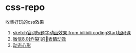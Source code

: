 # css-repo
收集好玩的css效果

1. [sketch官网标题字动画效果 from bilibili codingStart起码课](https://www.bilibili.com/video/BV1Rf4y1k7rx)
2. [微信8.0[炸裂]的🎉表情动效](https://juejin.cn/post/6926010284578603021)
3. [动态心形](https://www.zhangxinxu.com/wordpress/2015/12/css3-animation-js-canvas-gif-pause-stop-play/)
